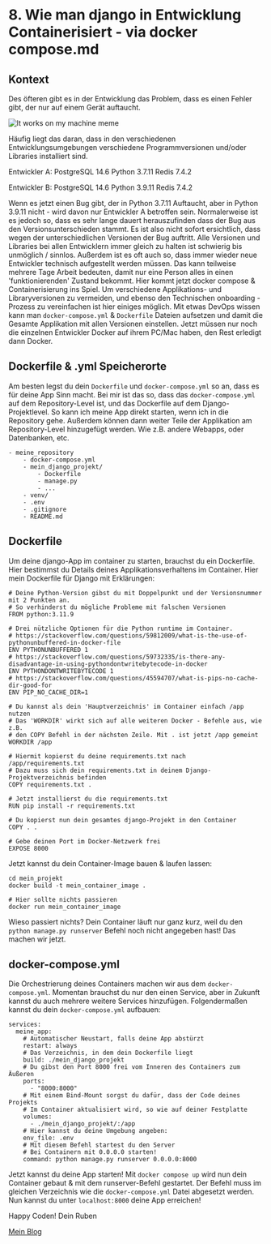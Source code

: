 # 8. Wie man django in Entwicklung Containerisiert - via docker compose.md
## Kontext
Des öfteren gibt es in der Entwicklung das Problem, dass es einen Fehler gibt, der nur auf einem Gerät auftaucht.

![It works on my machine meme](https://dev-to-uploads.s3.amazonaws.com/uploads/articles/1ku0o6d8f3eb4tq4sapw.jpg)

Häufig liegt das daran, dass in den verschiedenen Entwicklungsumgebungen verschiedene Programmversionen und/oder Libraries installiert sind.

Entwickler A:
PostgreSQL 14.6
Python 3.7.11
Redis 7.4.2

Entwickler B:
PostgreSQL 14.6
Python 3.9.11
Redis 7.4.2

Wenn es jetzt einen Bug gibt, der in Python 3.7.11 Auftaucht, aber in Python 3.9.11 nicht - wird davon nur Entwickler A betroffen sein. 
Normalerweise ist es jedoch so, dass es sehr lange dauert herauszufinden dass der Bug aus den Versionsunterschieden stammt. Es ist also nicht sofort ersichtlich, dass wegen der unterschiedlichen Versionen der Bug auftritt. Alle Versionen und Libraries bei allen Entwicklern immer gleich zu halten ist schwierig bis unmöglich / sinnlos.
Außerdem ist es oft auch so, dass immer wieder neue Entwickler technisch aufgestellt werden müssen. Das kann teilweise mehrere Tage Arbeit bedeuten, damit nur eine Person alles in einen 'funktionierenden' Zustand bekommt.
Hier kommt jetzt docker compose & Containerisierung ins Spiel. Um verschiedene Applikations- und Libraryversionen zu vermeiden, und ebenso den Technischen onboarding - Prozess zu vereinfachen ist hier einiges möglich. Mit etwas DevOps wissen kann man `docker-compose.yml` & `Dockerfile` Dateien aufsetzen und damit die Gesamte Applikation mit allen Versionen einstellen. Jetzt müssen nur noch die einzelnen Entwickler Docker auf ihrem PC/Mac haben, den Rest erledigt dann Docker.

## Dockerfile & .yml Speicherorte
Am besten legst du dein `Dockerfile` und `docker-compose.yml` so an, dass es für deine App Sinn macht. Bei mir ist das so, dass das `docker-compose.yml` auf dem Repository-Level ist, und das Dockerfile auf dem Django-Projektlevel. So kann ich meine App direkt starten, wenn ich in die Repository gehe. Außerdem können dann weiter Teile der Applikation am Repository-Level hinzugefügt werden. Wie z.B. andere Webapps, oder Datenbanken, etc.

```
- meine_repository
    - docker-compose.yml
    - mein_django_projekt/
        - Dockerfile
        - manage.py
        - ...
    - venv/
    - .env
    - .gitignore
    - README.md
```

## Dockerfile
Um deine django-App im container zu starten, brauchst du ein Dockerfile. Hier bestimmst du Details deines Applikationsverhaltens im Container. Hier mein Dockerfile für Django mit Erklärungen:

```
# Deine Python-Version gibst du mit Doppelpunkt und der Versionsnummer mit 2 Punkten an.
# So verhinderst du mögliche Probleme mit falschen Versionen
FROM python:3.11.9

# Drei nützliche Optionen für die Python runtime im Container. 
# https://stackoverflow.com/questions/59812009/what-is-the-use-of-pythonunbuffered-in-docker-file
ENV PYTHONUNBUFFERED 1
# https://stackoverflow.com/questions/59732335/is-there-any-disadvantage-in-using-pythondontwritebytecode-in-docker
ENV PYTHONDONTWRITEBYTECODE 1
# https://stackoverflow.com/questions/45594707/what-is-pips-no-cache-dir-good-for
ENV PIP_NO_CACHE_DIR=1

# Du kannst als dein 'Hauptverzeichnis' im Container einfach /app nutzen
# Das 'WORKDIR' wirkt sich auf alle weiteren Docker - Befehle aus, wie z.B.
# den COPY Befehl in der nächsten Zeile. Mit . ist jetzt /app gemeint
WORKDIR /app

# Hiermit kopierst du deine requirements.txt nach /app/requirements.txt
# Dazu muss sich dein requirements.txt in deinem Django-Projektverzeichnis befinden
COPY requirements.txt .

# Jetzt installierst du die requirements.txt
RUN pip install -r requirements.txt

# Du kopierst nun dein gesamtes django-Projekt in den Container
COPY . .

# Gebe deinen Port im Docker-Netzwerk frei
EXPOSE 8000
```

Jetzt kannst du dein Container-Image bauen & laufen lassen:
```
cd mein_projekt
docker build -t mein_container_image .

# Hier sollte nichts passieren
docker run mein_container_image
```

Wieso passiert nichts? Dein Container läuft nur ganz kurz, weil du den `python manage.py runserver` Befehl noch nicht angegeben hast! Das machen wir jetzt.

## docker-compose.yml
Die Orchestrierung deines Containers machen wir aus dem `docker-compose.yml`. Momentan brauchst du nur den einen Service, aber in Zukunft kannst du auch mehrere weitere Services hinzufügen. Folgendermaßen kannst du dein `docker-compose.yml` aufbauen:
```
services:
  meine_app:
    # Automatischer Neustart, falls deine App abstürzt
    restart: always
    # Das Verzeichnis, in dem dein Dockerfile liegt
    build: ./mein_django_projekt
    # Du gibst den Port 8000 frei vom Inneren des Containers zum Äußeren
    ports:
      - "8000:8000"
    # Mit einem Bind-Mount sorgst du dafür, dass der Code deines Projekts
    # Im Container aktualisiert wird, so wie auf deiner Festplatte
    volumes:
      - ./mein_django_projekt/:/app
    # Hier kannst du deine Umgebung angeben:
    env_file: .env
    # Mit diesem Befehl startest du den Server
    # Bei Containern mit 0.0.0.0 starten!
    command: python manage.py runserver 0.0.0.0:8000
```

Jetzt kannst du deine App starten!
Mit `docker compose up` wird nun dein Container gebaut & mit dem runserver-Befehl gestartet. Der Befehl muss im gleichen Verzeichnis wie die `docker-compose.yml` Datei abgesetzt werden.
Nun kannst du unter `localhost:8000` deine App erreichen! 

Happy Coden!
Dein Ruben

[Mein Blog](rubenvoss.de)